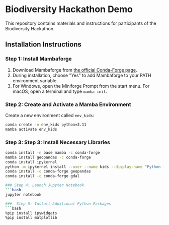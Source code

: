 # Biodiversity Hackathon Demo

This repository contains materials and instructions for participants of the Biodiversity Hackathon.

## Installation Instructions

### Step 1: Install Mambaforge

1. Download Mambaforge from [the official Conda-Forge page](https://github.com/conda-forge/miniforge#mambaforge).
2. During installation, choose "Yes" to add Mambaforge to your PATH environment variable.
3. For Windows, open the Miniforge Prompt from the start menu. For macOS, open a terminal and type `mamba init`.

### Step 2: Create and Activate a Mamba Environment

Create a new environment called `env_kids`:

```bash
conda create -n env_kids python=3.11
mamba activate env_kids
```
### Step 3: Step 3: Install Necessary Libraries
```bash
conda install -n base mamba -c conda-forge
mamba install geopandas -c conda-forge
conda install ipykernel
python -m ipykernel install --user --name kids --display-name "Python (env_kids)"
conda install -c conda-forge geopandas
conda install -c conda-forge gdal

### Step 4: Launch Jupyter Notebook
```bash
jupyter notebook

###  Step 5: Install Additional Python Packages
```bash
%pip install ipywidgets
%pip install matplotlib






